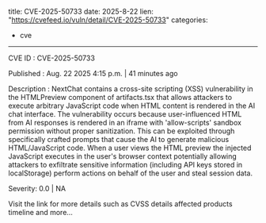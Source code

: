  
title: CVE-2025-50733
date: 2025-8-22
lien: "https://cvefeed.io/vuln/detail/CVE-2025-50733"
categories:
  - cve
---

CVE ID : CVE-2025-50733

Published :  Aug. 22
2025
4:15 p.m. | 41 minutes ago

Description : NextChat contains a cross-site scripting (XSS) vulnerability in the HTMLPreview component of artifacts.tsx that allows attackers to execute arbitrary JavaScript code when HTML content is rendered in the AI chat interface. The vulnerability occurs because user-influenced HTML from AI responses is rendered in an iframe with 'allow-scripts' sandbox permission without proper sanitization. This can be exploited through specifically crafted prompts that cause the AI to generate malicious HTML/JavaScript code. When a user views the HTML preview
the injected JavaScript executes in the user's browser context
potentially allowing attackers to exfiltrate sensitive information (including API keys stored in localStorage)
perform actions on behalf of the user
and steal session data.

Severity: 0.0 | NA

Visit the link for more details
such as CVSS details
affected products
timeline
and more...
